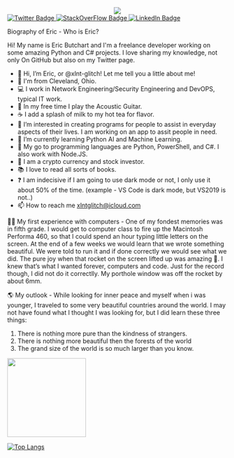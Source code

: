 <div id+"header" align="center">
  <img src="https://media4.giphy.com/media/fwbZnTftCXVocKzfxR/giphy.gif?cid=ecf05e47z8z4mxag1wowowa0twxpw2skmy3sur6juum48gss&rid=giphy.gif&ct=g" "width=100/>
  </div>
  
<div id="badges">
  <a href="https://twitter.com/xlnt_glitch">
    <img src="https://img.shields.io/badge/Twitter-blue?style=for-the-badge&logo=twitter&logoColor=white" alt="Twitter Badge"/>
      </a>
  <a href="https://stackoverflow.com/users/14830756/eric-butchart">
    <img src="https://img.shields.io/badge/StackOverFlow-blue?style=for-the-badge&logo=stackoverflow&logoColor=white" alt="StackOverFlow Badge"/>
  </a>  
  <a href="">
    <img src="https://img.shields.io/badge/LinkedIn-blue?style=for-the-badge&logo=linkedin&logoColor=white" alt="LinkedIn Badge"/>
  </a>  
  </div>
  <img src="https://komarev.com/ghpvc/?username=xlnt-glitch&style=flat-square&color=blue" alt=""/>
  
Biography of Eric - Who is Eric?

Hi! My name is Eric Butchart and I'm a freelance developer working on some amazing Python and C# projects. I love sharing my knowledge, not only On GitHub but also on my Twitter page.

- 👋 Hi, I’m Eric, or @xlnt-glitch! Let me tell you a little about me!
- 📍 I'm from Cleveland, Ohio.
- 💻 I work in Network Engineering/Security Engineering and DevOPS, typical IT work.
- 🎸 In my free time I play the Acoustic Guitar.
- ☕️ I add a splash of milk to my hot tea for flavor. 
- 👀 I’m interested in creating programs for people to assist in everyday aspects of their lives. I am working on an app to assit people in need.
- 🌱 I’m currently learning Python AI and Machine Learning.
- 💞️ My go to programming languages are Python, PowerShell, and C#. I also work with Node.JS. 
- 🔐 I am a crypto currency and stock investor.
- 📚 I love to read all sorts of books.
- ❓ I am indecisive if I am going to use dark mode or not, I only use it about 50% of the time. (example - VS Code is dark mode, but VS2019 is not..)
- 📫 How to reach me xlntglitch@icloud.com

👨‍💻 My first experience with computers - One of my fondest memories was in fifth grade. I would get to computer class to fire up the Macintosh Performa 460, so that I could spend an hour typing little letters on the screen. At the end of a few weeks we would learn that we wrote something beautiful. We were told to run it and if done correctly we would see what we did. The pure joy when that rocket on the screen lifted up was amazing 🚀. I knew that’s what I wanted forever, computers and code. Just for the record though, I did not do it correctlly. My porthole window was off the rocket by about 6mm. 


🌎 My outlook - While looking for inner peace and myself when i was younger, I traveled to some very beautiful countries around the world. I may not have found what I thought I was looking for, but I did learn these three things: 
  1. There is nothing more pure than the kindness of strangers. 
  2. There is nothing more beautiful then the forests of the world 
  3. The grand size of the world is so much larger than you know.
 

<img height="180em" src="https://github-readme-stats.vercel.app/api?username=xlnt-glitch&show_icons=true&hide_border=true&&count_private=true&include_all_commits=true" />



[![Top Langs](https://github-readme-stats.vercel.app/api/top-langs/?username=xlnt-glitch&layout=compact)](https://github.com/anuraghazra/github-readme-stats)
<!---
xlnt-glitch/xlnt-glitch is a ✨ special ✨ repository because its `README.md` (this file) appears on your GitHub profile.
You can click the Preview link to take a look at your changes.
--->
